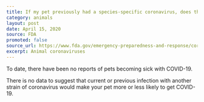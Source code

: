 ```yaml
---
title: If my pet previously had a species-specific coronavirus, does that make them more or less likely to get COVID-19?
category: animals
layout: post
date: April 15, 2020
source: FDA
promoted: false
source_url: https://www.fda.gov/emergency-preparedness-and-response/coronavirus-disease-2019-covid-19/coronavirus-disease-2019-covid-19-frequently-asked-questions
excerpt: Animal coronaviruses
---
```


To date, there have been no reports of pets becoming sick with COVID-19.

There is no data to suggest that current or previous infection with another strain of coronavirus would make your pet more or less likely to get COVID-19.